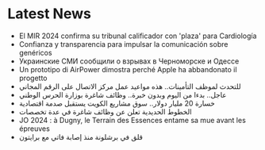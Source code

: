 # Latest News
-  El MIR 2024 confirma su tribunal calificador con 'plaza' para Cardiología
-  Confianza y transparencia para impulsar la comunicación sobre genéricos
-  Украинские СМИ сообщили о взрывах в Черноморске и Одессе
-  Un prototipo di AirPower dimostra perché Apple ha abbandonato il progetto
-  للتحدث لموظف التأمينات.. هذه مواعيد عمل مركز الاتصال على الرقم المجاني
-  عاجل.. بدءا من اليوم وبدون خبرة.. وظائف شاغرة بوزارة الحرس الوطني
-  خسارة 20 مليار دولار.. سوق مشاريع الكويت يستقبل صدمة اقتصادية
-  الخطوط الحديدية تعلن عن وظائف شاغرة في عدة تخصصات
-  JO 2024 : à Dugny, le Terrain des Essences entame sa mue avant les épreuves
-  قلق في برشلونة منذ إصابة فاتي مع برايتون
